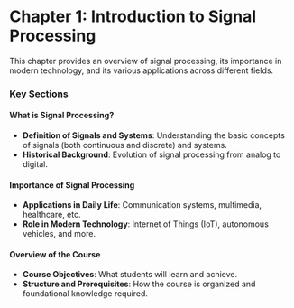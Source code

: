 # Chapter 1: Introduction to Signal Processing

This chapter provides an overview of signal processing, its importance in modern technology, and its various applications across different fields.

### Key Sections

#### What is Signal Processing?

-   **Definition of Signals and Systems**: Understanding the basic concepts of signals (both continuous and discrete) and systems.
-   **Historical Background**: Evolution of signal processing from analog to digital.

#### Importance of Signal Processing

-   **Applications in Daily Life**: Communication systems, multimedia, healthcare, etc.
-   **Role in Modern Technology**: Internet of Things (IoT), autonomous vehicles, and more.

#### Overview of the Course

-   **Course Objectives**: What students will learn and achieve.
-   **Structure and Prerequisites**: How the course is organized and foundational knowledge required.